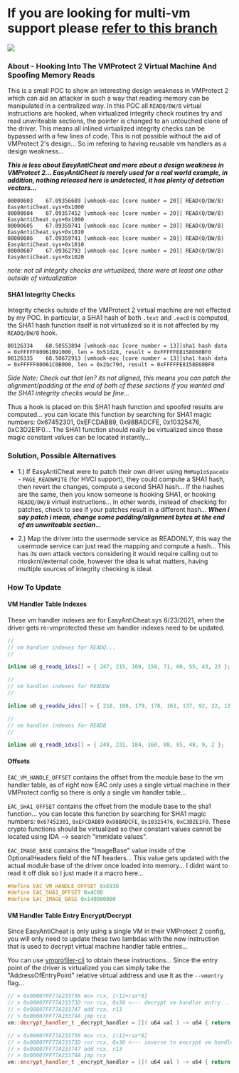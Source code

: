 # If you are looking for multi-vm support please [refer to this branch](https://githacks.org/_xeroxz/vmhook-eac/-/tree/multi-vm)

![](https://githacks.org/_xeroxz/vmhook-eac/-/raw/a2e38c76b1fb9a53527c2441b06bb25b768d9959/bin/running-with-patch.png)

### About - Hooking Into The VMProtect 2 Virtual Machine And Spoofing Memory Reads

This is a small POC to show an interesting design weakness in VMProtect 2 which can aid an attacker in such a way that reading memory can be manipulated in a centralized way. In this POC all `READQ/DW/B` virtual instructions are hooked, when virtualized integrity check routines try and read unwriteable sections, the pointer is changed to an untouched clone of the driver. This means all inlined virtualized integrity checks can be bypassed with a few lines of code. This is not possible without the aid of VMProtect 2's design... So im refering to having reusable vm handlers as a design weakness...

***This is less about EasyAntiCheat and more about a design weakness in VMProtect 2... EasyAntiCheat is merely used for a real world example, in addition, nothing released here is undetected, it has plenty of detection vectors...***

```
00000603	67.09356689	[vmhook-eac [core number = 20]] READ(Q/DW/B) EasyAntiCheat.sys+0x1000	
00000604	67.09357452	[vmhook-eac [core number = 20]] READ(Q/DW/B) EasyAntiCheat.sys+0x1000	
00000605	67.09359741	[vmhook-eac [core number = 20]] READ(Q/DW/B) EasyAntiCheat.sys+0x1010	
00000606	67.09359741	[vmhook-eac [core number = 20]] READ(Q/DW/B) EasyAntiCheat.sys+0x1010	
00000607	67.09362793	[vmhook-eac [core number = 20]] READ(Q/DW/B) EasyAntiCheat.sys+0x1020	
```

*note: not all integrity checks are virtualized, there were at least one other outside of virtualization*

#### SHA1 Integrity Checks

Integrity checks outside of the VMProtect 2 virtual machine are not effected by my POC. In particular, a SHA1 hash of both `.text` and `.eac0` is computed, the SHA1 hash function itself is not virtualized so it is not affected by my `READQ/DW/B` hook.

```
00126334	68.50553894	[vmhook-eac [core number = 13]]sha1 hash data = 0xFFFFF80061B91000, len = 0x51d28, result = 0xFFFFFE8158E60BF0	
00126335	68.50672913	[vmhook-eac [core number = 13]]sha1 hash data = 0xFFFFF80061C0B000, len = 0x2bc79d, result = 0xFFFFFE8158E60BF0	
```

*Side Note: Check out that len? its not aligned, this means you can patch the alignment/padding at the end of both of these sections if you wanted and the SHA1 integrity checks would be fine...*

Thus a hook is placed on this SHA1 hash function and spoofed results are computed... you can locate this function by searching for SHA1 magic numbers: 0x67452301, 0xEFCDAB89, 0x98BADCFE, 0x10325476, 0xC3D2E1F0... The SHA1 function should really be virtualized since these magic constant values can be located instantly...


### Solution, Possible Alternatives

* 1.) If EasyAntiCheat were to patch their own driver using `MmMapIoSpaceEx` - `PAGE_READWRITE` (for HVCI support), they could compute a SHA1 hash, then revert the changes, compute a second SHA1 hash... If the hashes are the same, then you know someone is hooking SHA1, or hooking `READQ/DW/B` virtual instructions... In other words, instead of checking for patches, check to see if your patches result in a different hash... ***When i say patch i mean, change some padding/alignment bytes at the end of an unwriteable section***...

* 2.) Map the driver into the usermode service as READONLY, this way the usermode service can just read the mapping and compute a hash... This has its own attack vectors considering it would require calling out to ntoskrnl/external code, however the idea is what matters, having multiple sources of integrity checking is ideal.

### How To Update

#### VM Handler Table Indexes

These vm handler indexes are for EasyAntiCheat.sys 6/23/2021, when the driver gets re-vmprotected these vm handler indexes need to be updated.

```cpp
//
// vm handler indexes for READQ...
//

inline u8 g_readq_idxs[] = { 247, 215, 169, 159, 71, 60, 55, 43, 23 };

//
// vm handler indexes for READDW
//

inline u8 g_readdw_idxs[] = { 218, 180, 179, 178, 163, 137, 92, 22, 12 };

//
// vm handler indexes for READB
//

inline u8 g_readb_idxs[] = { 249, 231, 184, 160, 88, 85, 48, 9, 2 };
```

#### Offsets

`EAC_VM_HANDLE_OFFSET` contains the offset from the module base to the vm handler table, as of right now EAC only uses a single virtual machine in their VMProtect config so there is only a single vm handler table...
 
`EAC_SHA1_OFFSET` contains the offset from the module base to the sha1 function...
you can locate this function by searching for SHA1 magic numbers: `0x67452301`, `0xEFCDAB89`
`0x98BADCFE`, `0x10325476`, `0xC3D2E1F0`. These crypto functions should be virtualized so their constant values cannot be located using IDA --> search "immidate values".

`EAC_IMAGE_BASE` contains the "ImageBase" value inside of the OptionalHeaders field of the NT
headers... This value gets updated with the actual module base of the driver once loaded into
memory... I didnt want to read it off disk so I just made it a macro here...

```cpp
#define EAC_VM_HANDLE_OFFSET 0xE93D
#define EAC_SHA1_OFFSET 0x4C00
#define EAC_IMAGE_BASE 0x140000000
```

#### VM Handler Table Entry Encrypt/Decrypt

Since EasyAntiCheat is only using a single VM in their VMProtect 2 config, you will only need to update these two lambdas with the new instruction that is used to decrypt virtual machine handler table entries...

You can use [vmprofiler-cli](https://githacks.org/vmp2/vmprofiler-cli/-/releases) to obtain these instructions... Since the entry point of the driver is virtualized you can simply take the "AddressOfEntryPoint" relative virtual address and use it as the `--vmentry` flag...

```cpp
// > 0x00007FF77A233736 mov rcx, [r12+rax*8]
// > 0x00007FF77A23373D ror rcx, 0x30 <--- decrypt vm handler entry...
// > 0x00007FF77A233747 add rcx, r13
// > 0x00007FF77A23374A jmp rcx
vm::decrypt_handler_t _decrypt_handler = []( u64 val ) -> u64 { return _rotr64( val, 0x30 ); };

// > 0x00007FF77A233736 mov rcx, [r12+rax*8]
// > 0x00007FF77A23373D ror rcx, 0x30 <--- inverse to encrypt vm handler entry...
// > 0x00007FF77A233747 add rcx, r13
// > 0x00007FF77A23374A jmp rcx
vm::encrypt_handler_t _encrypt_handler = []( u64 val ) -> u64 { return _rotl64( val, 0x30 ); };
```
